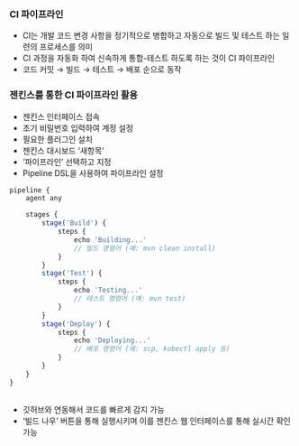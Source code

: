 ### CI 파이프라인

- CI는 개발 코드 변경 사항을 정기적으로 병합하고 자동으로 빌드 및 테스트 하는 일련의 프로세스를 의미
- CI 과정을 자동화 하여 신속하게 통합-테스트 하도록 하는 것이 CI 파이프라인
- 코드 커밋 → 빌드 → 테스트 → 배포 순으로 동작

### 젠킨스를 통한 CI 파이프라인 활용

- 젠킨스 인터페이스 접속
- 초기 비밀번호 입력하여 계정 설정
- 필요한 플러그인 설치
- 젠킨스 대시보드 ‘새항목’
- ‘파이프라인’ 선택하고 지정
- Pipeline DSL을 사용하여 파이프라인 설정

```jsx
pipeline {
    agent any

    stages {
        stage('Build') {
            steps {
                echo 'Building...'
                // 빌드 명령어 (예: mvn clean install)
            }
        }
        stage('Test') {
            steps {
                echo 'Testing...'
                // 테스트 명령어 (예: mvn test)
            }
        }
        stage('Deploy') {
            steps {
                echo 'Deploying...'
                // 배포 명령어 (예: scp, kubectl apply 등)
            }
        }
    }
}
 
```

- 깃허브와 연동해서 코드를 빠르게 감지 가능
- ‘빌드 나우’ 버튼을 통해 실행시키며 이를 젠킨스 웹 인터페이스를 통해 실시간 확인 가능